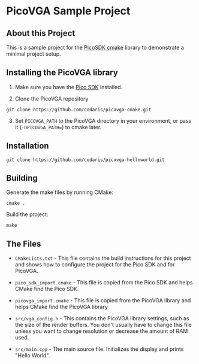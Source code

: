 # PicoVGA Sample Project

## About this Project

This is a sample project for the [PicoSDK cmake](https://github.com/codaris/picovga-cmake) library to demonstrate a minimal project setup.  

## Installing the PicoVGA library

1. Make sure you have the [Pico SDK](https://github.com/raspberrypi/pico-sdk) installed.

2. Clone the PicoVGA repository  
~~~
git clone https://github.com/codaris/picovga-cmake.git
~~~

3. Set `PICOVGA_PATH` to the PicoVGA directory in your environment, or pass it (`-DPICOVGA_PATH=`) to cmake later.

## Installation

~~~
git clone https://github.com/codaris/picovga-helloworld.git
~~~

## Building

Generate the make files by running CMake:

~~~
cmake .
~~~

Build the project:

~~~
make
~~~

## The Files

* `CMakeLists.txt` - This file contains the build instructions for this project and shows how to configure the project for the Pico SDK and for PicoVGA.

* `pico_sdk_import.cmake` - This file is copied from the Pico SDK and helps CMake find the Pico SDK.

* `picovga_import.cmake` - This file is copied from the PicoVGA library and helps CMake find the PicoVGA library

* `src/vga_config.h` - This contains the PicoVGA library settings, such as the size of the render buffers. You don't usually have to change this file unless you want to change resolution or decrease the amount of RAM used.

* `src/main.cpp` - The main source file.  Initializes the display and prints "Hello World".

